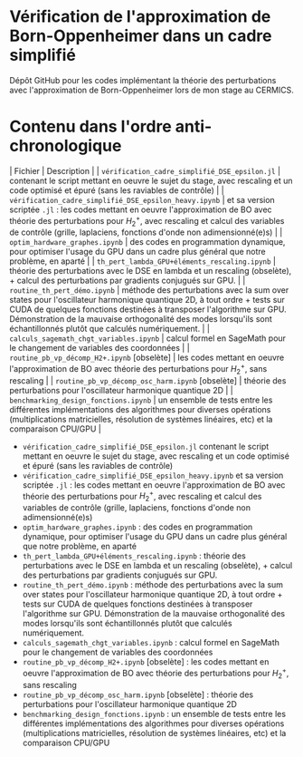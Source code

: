 # Vérification de l'approximation de Born-Oppenheimer dans un cadre simplifié
Dépôt GitHub pour les codes implémentant la théorie des perturbations avec l'approximation de Born-Oppenheimer lors de mon stage au CERMICS.


# Contenu dans l'ordre anti-chronologique

| Fichier | Description |
| `vérification_cadre_simplifié_DSE_epsilon.jl` | contenant le script mettant en oeuvre le sujet du stage, avec rescaling et un code optimisé et épuré (sans les raviables de contrôle) |
| `vérification_cadre_simplifié_DSE_epsilon_heavy.ipynb` | et sa version scriptée `.jl` : les codes mettant en oeuvre l'approximation de BO avec théorie des perturbations pour $H_2^+$, avec rescaling et calcul des variables de contrôle (grille, laplaciens, fonctions d'onde non adimensionné(e)s) |
| `optim_hardware_graphes.ipynb` | des codes en programmation dynamique, pour optimiser l'usage du GPU dans un cadre plus général que notre problème, en aparté |
| `th_pert_lambda_GPU+éléments_rescaling.ipynb` | théorie des perturbations avec le DSE en lambda et un rescaling (obselète), + calcul des perturbations par gradients conjugués sur GPU. |
| `routine_th_pert_démo.ipynb` | méthode des perturbations avec la sum over states pour l'oscillateur harmonique quantique 2D, à tout ordre + tests sur CUDA de quelques fonctions destinées à transposer l'algorithme sur GPU. Démonstration de la mauvaise orthogonalité des modes lorsqu'ils sont échantillonnés plutôt que calculés numériquement. |
| `calculs_sagemath_chgt_variables.ipynb` | calcul formel en SageMath pour le changement de variables des coordonnées |
| `routine_pb_vp_décomp_H2+.ipynb` [obselète] | les codes mettant en oeuvre l'approximation de BO avec théorie des perturbations pour $H_2^+$, sans rescaling |
| `routine_pb_vp_décomp_osc_harm.ipynb` [obselète] | théorie des perturbations pour l'oscillateur harmonique quantique 2D |
| `benchmarking_design_fonctions.ipynb` | un ensemble de tests entre les différentes implémentations des algorithmes pour diverses opérations (multiplications matricielles, résolution de systèmes linéaires, etc) et la comparaison CPU/GPU |


* `vérification_cadre_simplifié_DSE_epsilon.jl` contenant le script mettant en oeuvre le sujet du stage, avec rescaling et un code optimisé et épuré (sans les raviables de contrôle)
* `vérification_cadre_simplifié_DSE_epsilon_heavy.ipynb` et sa version scriptée `.jl` : les codes mettant en oeuvre l'approximation de BO avec théorie des perturbations pour $H_2^+$, avec rescaling et calcul des variables de contrôle (grille, laplaciens, fonctions d'onde non adimensionné(e)s)
* `optim_hardware_graphes.ipynb` : des codes en programmation dynamique, pour optimiser l'usage du GPU dans un cadre plus général que notre problème, en aparté
* `th_pert_lambda_GPU+éléments_rescaling.ipynb` : théorie des perturbations avec le DSE en lambda et un rescaling (obselète), + calcul des perturbations par gradients conjugués sur GPU.
* `routine_th_pert_démo.ipynb` : méthode des perturbations avec la sum over states pour l'oscillateur harmonique quantique 2D, à tout ordre + tests sur CUDA de quelques fonctions destinées à transposer l'algorithme sur GPU. Démonstration de la mauvaise orthogonalité des modes lorsqu'ils sont échantillonnés plutôt que calculés numériquement.
* `calculs_sagemath_chgt_variables.ipynb` : calcul formel en SageMath pour le changement de variables des coordonnées
* `routine_pb_vp_décomp_H2+.ipynb` [obselète] : les codes mettant en oeuvre l'approximation de BO avec théorie des perturbations pour $H_2^+$, sans rescaling
* `routine_pb_vp_décomp_osc_harm.ipynb` [obselète] : théorie des perturbations pour l'oscillateur harmonique quantique 2D
* `benchmarking_design_fonctions.ipynb` : un ensemble de tests entre les différentes implémentations des algorithmes pour diverses opérations (multiplications matricielles, résolution de systèmes linéaires, etc) et la comparaison CPU/GPU



